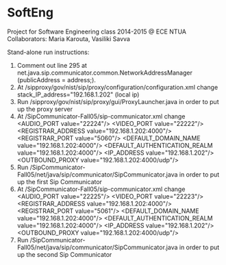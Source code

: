 # SoftEng
Project for Software Engineering class 2014-2015 @ ECE NTUA
Collaborators: Maria Karouta, Vasiliki Savva

Stand-alone run instructions:

1. Comment out line 295 at net.java.sip.communicator.common.NetworkAddressManager (publicAddress = address;).
2. At /sipproxy/gov/nist/sip/proxy/configuration/configuration.xml change 
    stack_IP_address="192.168.1.202" (local ip)
3. Run /sipproxy/gov/nist/sip/proxy/gui/ProxyLauncher.java in order to put up the proxy server
4. At /SipCommunicator-Fall05/sip-communicator.xml change
    <AUDIO_PORT value="22224"/>
    <VIDEO_PORT value="22222"/>
    <REGISTRAR_ADDRESS value="192.168.1.202:4000"/>
    <REGISTRAR_PORT value="5060"/>
    <DEFAULT_DOMAIN_NAME value="192.168.1.202:4000"/>
    <DEFAULT_AUTHENTICATION_REALM value="192.168.1.202:4000"/>
    <IP_ADDRESS value="192.168.1.202"/>
    <OUTBOUND_PROXY value="192.168.1.202:4000/udp"/>
5. Run /SipCommunicator-Fall05/net/java/sip/communicator/SipCommunicator.java in order to put up the first Sip Communicator
6. At /SipCommunicator-Fall05/sip-communicator.xml change
    <AUDIO_PORT value="22225"/>
    <VIDEO_PORT value="22223"/>
    <REGISTRAR_ADDRESS value="192.168.1.202:4000"/>
    <REGISTRAR_PORT value="5061"/>
    <DEFAULT_DOMAIN_NAME value="192.168.1.202:4000"/>
    <DEFAULT_AUTHENTICATION_REALM value="192.168.1.202:4000"/>
    <IP_ADDRESS value="192.168.1.202"/>
    <OUTBOUND_PROXY value="192.168.1.202:4000/udp"/>
7. Run /SipCommunicator-Fall05/net/java/sip/communicator/SipCommunicator.java in order to put up the second Sip Communicator



